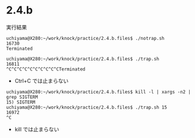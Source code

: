 # 2.4.b

実行結果

```
uchiyama@X280:~/work/knock/practice/2.4.b.files$ ./notrap.sh
16730
Terminated
```

```
uchiyama@X280:~/work/knock/practice/2.4.b.files$ ./trap.sh
16811
^C^C^C^C^C^C^C^C^C^CTerminated
```

- Ctrl+C では止まらない

```
uchiyama@X280:~/work/knock/practice/2.4.b.files$ kill -l | xargs -n2 | grep SIGTERM
15) SIGTERM
uchiyama@X280:~/work/knock/practice/2.4.b.files$ ./trap.sh 15
16972
^C
```

- kill では止まらない
